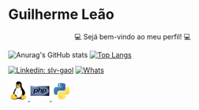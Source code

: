 <h1>Guilherme Leão</h1>

<p align="center"> 💻 Sejá bem-vindo ao meu perfil! 💻</p>


![Anurag's GitHub stats](https://github-readme-stats.vercel.app/api?username=slv-gaol&show_icons=true&theme=merko)
[![Top Langs](https://github-readme-stats.vercel.app/api/top-langs/?username=slv-gaol&langs_count=8)](https://github.com/anuraghazra/github-readme-stats)

[![Linkedin: slv-gaol](https://img.shields.io/badge/Guilherme-blue?style=flat-square&logo=Linkedin&logoColor=white&link=https://www.linkedin.com/in/vlarysc/)](https://www.linkedin.com/in/guilherme-le%C3%A3o-772653186/) 
[![Whats](https://img.shields.io/badge/-Whatsapp-green?style=flat&logo=Whatsapp&logoColor=white)](https://wa.me/+5511998497663) <p align="left"> <a href="https://www.linux.org/" target="_blank"> <img src="https://raw.githubusercontent.com/devicons/devicon/master/icons/linux/linux-original.svg" alt="linux" width="40" height="40"/> </a> <a href="https://www.php.net" target="_blank"> <img src="https://raw.githubusercontent.com/devicons/devicon/master/icons/php/php-original.svg" alt="php" width="40" height="40"/> </a> <a href="https://www.python.org" target="_blank"> <img src="https://raw.githubusercontent.com/devicons/devicon/master/icons/python/python-original.svg" alt="python" width="40" height="40"/> </a> </p>
